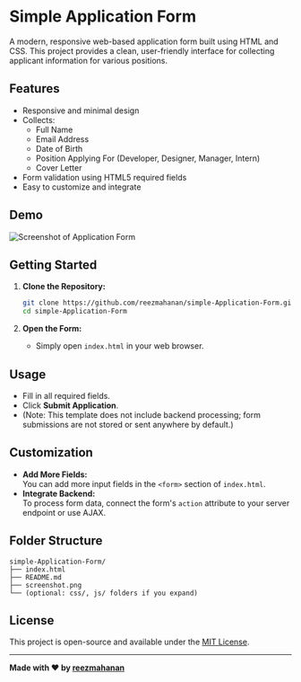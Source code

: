# Simple Application Form

A modern, responsive web-based application form built using HTML and CSS. This project provides a clean, user-friendly interface for collecting applicant information for various positions.

## Features

- Responsive and minimal design
- Collects:
  - Full Name
  - Email Address
  - Date of Birth
  - Position Applying For (Developer, Designer, Manager, Intern)
  - Cover Letter
- Form validation using HTML5 required fields
- Easy to customize and integrate

## Demo

![Screenshot of Application Form](<img width="669" height="808" alt="Screenshot 2025-09-06 210501" src="https://github.com/user-attachments/assets/b8802a7c-1516-4fff-b00d-221117e72a4e" />
) <!-- Add a screenshot named screenshot.png in your repo for better visuals -->

## Getting Started

1. **Clone the Repository:**
    ```bash
    git clone https://github.com/reezmahanan/simple-Application-Form.git
    cd simple-Application-Form
    ```

2. **Open the Form:**
    - Simply open `index.html` in your web browser.

## Usage

- Fill in all required fields.
- Click **Submit Application**.
- (Note: This template does not include backend processing; form submissions are not stored or sent anywhere by default.)

## Customization

- **Add More Fields:**  
  You can add more input fields in the `<form>` section of `index.html`.
- **Integrate Backend:**  
  To process form data, connect the form's `action` attribute to your server endpoint or use AJAX.

## Folder Structure

```
simple-Application-Form/
├── index.html
├── README.md
├── screenshot.png
└── (optional: css/, js/ folders if you expand)
```

## License

This project is open-source and available under the [MIT License](LICENSE).

---

**Made with ❤️ by [reezmahanan](https://github.com/reezmahanan)**
